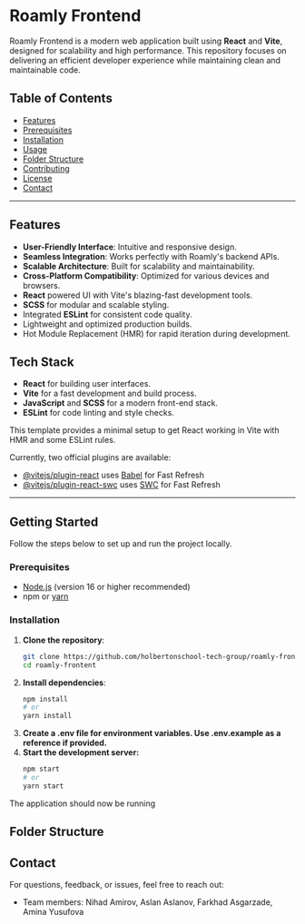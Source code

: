 # Roamly Frontend

Roamly Frontend is a modern web application built using **React** and **Vite**, designed for scalability and high performance. This repository focuses on delivering an efficient developer experience while maintaining clean and maintainable code.
## Table of Contents

- [Features](#features)
- [Prerequisites](#prerequisites)
- [Installation](#installation)
- [Usage](#usage)
- [Folder Structure](#folder-structure)
- [Contributing](#contributing)
- [License](#license)
- [Contact](#contact)

---

## Features

- **User-Friendly Interface**: Intuitive and responsive design.
- **Seamless Integration**: Works perfectly with Roamly's backend APIs.
- **Scalable Architecture**: Built for scalability and maintainability.
- **Cross-Platform Compatibility**: Optimized for various devices and browsers.
- **React** powered UI with Vite's blazing-fast development tools.
- **SCSS**  for modular and scalable styling.
- Integrated  **ESLint**  for consistent code quality.
- Lightweight and optimized production builds.
- Hot Module Replacement (HMR) for rapid iteration during development.

## Tech Stack

- **React** for building user interfaces.
- **Vite** for a fast development and build process.
- **JavaScript** and **SCSS** for a modern front-end stack.
- **ESLint** for code linting and style checks.

This template provides a minimal setup to get React working in Vite with HMR and some ESLint rules.

Currently, two official plugins are available:

- [@vitejs/plugin-react](https://github.com/vitejs/vite-plugin-react/blob/main/packages/plugin-react/README.md) uses [Babel](https://babeljs.io/) for Fast Refresh
- [@vitejs/plugin-react-swc](https://github.com/vitejs/vite-plugin-react-swc) uses [SWC](https://swc.rs/) for Fast Refresh
---

## Getting Started

Follow the steps below to set up and run the project locally.

### Prerequisites

- [Node.js](https://nodejs.org/) (version 16 or higher recommended)
- npm or  [yarn](https://yarnpkg.com/)

### Installation

1. **Clone the repository**:
   ```bash
   git clone https://github.com/holbertonschool-tech-group/roamly-frontend.git
   cd roamly-frontent 

2. **Install dependencies**:
    ```bash
    npm install
    # or
    yarn install
3. **Create a .env file for environment variables. Use .env.example as a reference if provided.**
4. **Start the development server:**
    ```bash
    npm start
    # or
    yarn start
The application should now be running
## Folder Structure

## Contact
For questions, feedback, or issues, feel free to reach out:

- Team members: Nihad Amirov, Aslan Aslanov, Farkhad Asgarzade, Amina Yusufova
